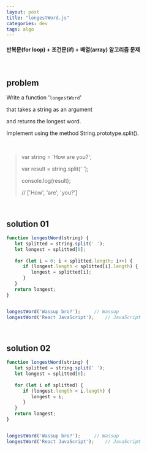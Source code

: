 ```yaml
---
layout: post
title: "longestWord.js"
categories: dev
tags: algo
---
```


#### 반복문(for loop) + 조건문(if) + 배열(array) 알고리즘 문제

<br>

## problem

Write a function '`longestWord`'

that takes a string as an argument

and returns the longest word.

Implement using the method String.prototype.split().

<br>

> var string = 'How are you?';
>
> var result = string.split(' ');
>
> console.log(result);
>
> // ['How', 'are', 'you?']

<br>

## solution 01

```javascript
function longestWord(string) {
   let splitted = string.split(' ');
   let longest = splitted[0];
   
   for (let i = 0; i < splitted.length; i++) {
      if (longest.length < splitted[i].length) {
         longest = splitted[i];
      }
   }
   return longest;
}


longestWord('Wassup bro?');		// Wassup
longestWord('React JavaScript');	// JavaScript
```

<br>

## solution 02

```javascript
function longestWord(string) {
   let splitted = string.split(' ');
   let longest = splitted[0];
   
   for (let i of splitted) {
      if (longest.length < i.length) {
         longest = i;
      }
   }
   return longest;
}


longestWord('Wassup bro?');		// Wassup
longestWord('React JavaScript');	// JavaScript
```



